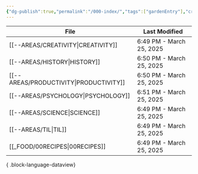 ```yaml
---
{"dg-publish":true,"permalink":"/000-index/","tags":["gardenEntry"],"created":"2025-02-13T21:50:53.494+08:00","updated":"2025-03-25T18:59:27.015+08:00"}
---
```



| File                                      | Last Modified            |
| ----------------------------------------- | ------------------------ |
| [[--AREAS/CREATIVITY\|CREATIVITY]]     | 6:49 PM - March 25, 2025 |
| [[--AREAS/HISTORY\|HISTORY]]           | 6:50 PM - March 25, 2025 |
| [[--AREAS/PRODUCTIVITY\|PRODUCTIVITY]] | 6:50 PM - March 25, 2025 |
| [[--AREAS/PSYCHOLOGY\|PSYCHOLOGY]]     | 6:51 PM - March 25, 2025 |
| [[--AREAS/SCIENCE\|SCIENCE]]           | 6:49 PM - March 25, 2025 |
| [[--AREAS/TIL\|TIL]]                   | 6:49 PM - March 25, 2025 |
| [[_FOOD/00RECIPES\|00RECIPES]]         | 6:49 PM - March 25, 2025 |

{ .block-language-dataview}
